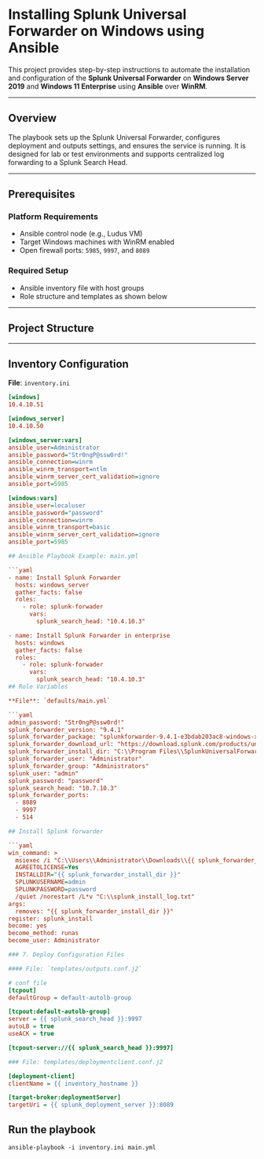 # Installing Splunk Universal Forwarder on Windows using Ansible

This project provides step-by-step instructions to automate the installation and configuration of the **Splunk Universal Forwarder** on **Windows Server 2019** and **Windows 11 Enterprise** using **Ansible** over **WinRM**.

---

## Overview

The playbook sets up the Splunk Universal Forwarder, configures deployment and outputs settings, and ensures the service is running. It is designed for lab or test environments and supports centralized log forwarding to a Splunk Search Head.

---

## Prerequisites

### Platform Requirements

- Ansible control node (e.g., Ludus VM)
- Target Windows machines with WinRM enabled
- Open firewall ports: `5985`, `9997`, and `8089`

### Required Setup

- Ansible inventory file with host groups
- Role structure and templates as shown below

---

## Project Structure


---

## Inventory Configuration

**File**: `inventory.ini`

```ini
[windows]
10.4.10.51

[windows_server]
10.4.10.50

[windows_server:vars]
ansible_user=Administrator
ansible_password="Str0ngP@ssw0rd!"
ansible_connection=winrm
ansible_winrm_transport=ntlm
ansible_winrm_server_cert_validation=ignore
ansible_port=5985

[windows:vars]
ansible_user=localuser
ansible_password="password"
ansible_connection=winrm
ansible_winrm_transport=basic
ansible_winrm_server_cert_validation=ignore
ansible_port=5985

## Ansible Playbook Example: main.yml

```yaml
- name: Install Splunk Forwarder
  hosts: windows_server
  gather_facts: false
  roles:
    - role: splunk-forwader
      vars:
        splunk_search_head: "10.4.10.3"

- name: Install Splunk Forwarder in enterprise
  hosts: windows
  gather_facts: false
  roles:
    - role: splunk-forwader
      vars:
        splunk_search_head: "10.4.10.3"
## Role Variables

**File**: `defaults/main.yml`

```yaml
admin_password: "Str0ngP@ssw0rd!"
splunk_forwarder_version: "9.4.1"
splunk_forwarder_package: "splunkforwarder-9.4.1-e3bdab203ac8-windows-x64.msi"
splunk_forwarder_download_url: "https://download.splunk.com/products/universalforwarder/releases/9.4.1/windows/splunkforwarder-9.4.1-e3bdab203ac8-windows-x64.msi"
splunk_forwarder_install_dir: "C:\\Program Files\\SplunkUniversalForwarder"
splunk_forwarder_user: "Administrator"
splunk_forwarder_group: "Administrators"
splunk_user: "admin"
splunk_password: "password"
splunk_search_head: "10.7.10.3"
splunk_forwarder_ports:
  - 8089
  - 9997
  - 514

## Install Splunk forwarder 

```yaml
win_command: >
  msiexec /i "C:\\Users\\Administrator\\Downloads\\{{ splunk_forwarder_package }}"
  AGREETOLICENSE=Yes
  INSTALLDIR="{{ splunk_forwarder_install_dir }}"
  SPLUNKUSERNAME=admin
  SPLUNKPASSWORD=password
  /quiet /norestart /L*v "C:\\splunk_install_log.txt"
args:
  removes: "{{ splunk_forwarder_install_dir }}"
register: splunk_install
become: yes
become_method: runas
become_user: Administrator

### 7. Deploy Configuration Files

#### File: `templates/outputs.conf.j2`

# conf file
[tcpout]
defaultGroup = default-autolb-group

[tcpout:default-autolb-group]
server = {{ splunk_search_head }}:9997
autoLB = true
useACK = true

[tcpout-server://{{ splunk_search_head }}:9997]

### File: templates/deploymentclient.conf.j2

[deployment-client]
clientName = {{ inventory_hostname }}

[target-broker:deploymentServer]
targetUri = {{ splunk_deployment_server }}:8089


```
## Run the playbook
```
ansible-playbook -i inventory.ini main.yml 
```
